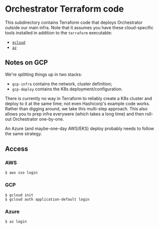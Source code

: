 # Orchestrator Terraform code

This subdirectory contains Terraform code that deploys Orchestrator outside our main infra. Note that it assumes you have
these cloud-specific tools installed in addition to the `terraform` executable:

* [`gcloud`](https://cloud.google.com/sdk/docs/install)
* [`az`](https://docs.microsoft.com/en-us/cli/azure/install-azure-cli-windows?tabs=azure-cli)

## Notes on GCP

We're splitting things up in two stacks:

* `gcp-infra` contains the network, cluster definition;
* `gcp-deploy` contains the K8s deployment/configuration.

There is currently no way in Terraform to reliably create a K8s cluster and deploy to it at the same time; not even
Hashicorp's example code works. Rather than digging around, we take this multi-step approach. This also allows you
to prep infra everywere (which takes a long time) and then roll-out Orchestrator one-by-one.

An Azure (and maybe-one-day AWS/EKS) deploy probably needs to follow the same strategy.

## Access

### AWS

    $ aws sso login

### GCP

    $ gcloud init
    $ gcloud auth application-default login

### Azure

    $ az login
